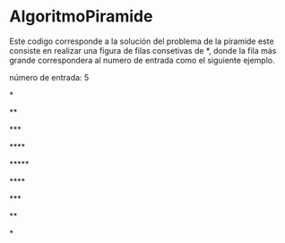 # AlgoritmoPiramide

Este codigo corresponde a la solución del problema de la piramide este consiste en realizar una figura de filas consetivas de *, 
donde la fila más grande correspondera al numero de entrada como el siguiente ejemplo.

número de entrada: 5

&ast;<p>
&ast;&ast;<p>
&ast;&ast;&ast;<p>
&ast;&ast;&ast;&ast;<p>
&ast;&ast;&ast;&ast;&ast;<p>
&ast;&ast;&ast;&ast;<p>
&ast;&ast;&ast;<p>
&ast;&ast;<p>
&ast;<p>
